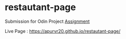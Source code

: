 # restautant-page
Submission for Odin Project [Assignment](https://www.theodinproject.com/lessons/node-path-javascript-restaurant-page)

Live Page : https://apurvr20.github.io/restautant-page/